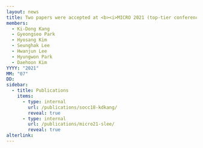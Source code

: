 ```yaml
---
layout: news
title: Two papers were accepted at <b><i>MICRO 2021 (top-tier conference)</i></b>.
members:
  - Ki-Dong Kang
  - Gyeongseo Park
  - Hyosang Kim
  - Seunghak Lee
  - Hwanjun Lee
  - Hyungwon Park
  - Daehoon Kim
YYYY: "2021"
MM: "07"
DD: 
sidebar:
  - title: Publications
    items:
      - type: internal
        url: /publications/socc18-kdkang/
        reveal: true
      - type: internal
        url: /publications/micro21-slee/
        reveal: true
alterlink: 
---
```

